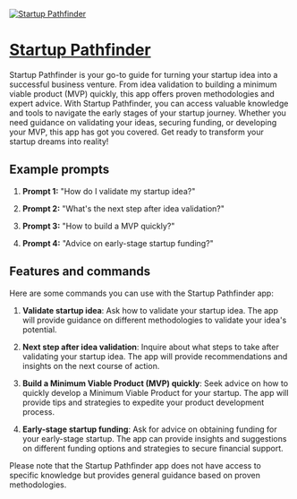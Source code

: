 [![Startup Pathfinder](https://files.oaiusercontent.com/file-eOHimRGUS4qckPC4u8FDTsRT?se=2123-10-16T11%3A53%3A31Z&sp=r&sv=2021-08-06&sr=b&rscc=max-age%3D31536000%2C%20immutable&rscd=attachment%3B%20filename%3D93dd51d3-c860-4b42-b41b-057801794a7e.png&sig=0v%2BjHNSktn1D48W1fv90Yms7Xfo0PdM5nBJef2Fq02s%3D)](https://chat.openai.com/g/g-IQdUkMDra-startup-pathfinder)

# [Startup Pathfinder](https://chat.openai.com/g/g-IQdUkMDra-startup-pathfinder)

Startup Pathfinder is your go-to guide for turning your startup idea into a successful business venture. From idea validation to building a minimum viable product (MVP) quickly, this app offers proven methodologies and expert advice. With Startup Pathfinder, you can access valuable knowledge and tools to navigate the early stages of your startup journey. Whether you need guidance on validating your ideas, securing funding, or developing your MVP, this app has got you covered. Get ready to transform your startup dreams into reality!

## Example prompts

1. **Prompt 1:** "How do I validate my startup idea?"

2. **Prompt 2:** "What's the next step after idea validation?"

3. **Prompt 3:** "How to build a MVP quickly?"

4. **Prompt 4:** "Advice on early-stage startup funding?"

## Features and commands

Here are some commands you can use with the Startup Pathfinder app:

1. **Validate startup idea**: Ask how to validate your startup idea. The app will provide guidance on different methodologies to validate your idea's potential.

2. **Next step after idea validation**: Inquire about what steps to take after validating your startup idea. The app will provide recommendations and insights on the next course of action.

3. **Build a Minimum Viable Product (MVP) quickly**: Seek advice on how to quickly develop a Minimum Viable Product for your startup. The app will provide tips and strategies to expedite your product development process.

4. **Early-stage startup funding**: Ask for advice on obtaining funding for your early-stage startup. The app can provide insights and suggestions on different funding options and strategies to secure financial support.

Please note that the Startup Pathfinder app does not have access to specific knowledge but provides general guidance based on proven methodologies.